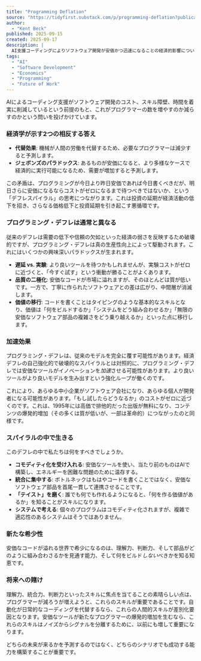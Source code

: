 ```yaml
---
title: "Programming Deflation"
source: "https://tidyfirst.substack.com/p/programming-deflation?publication_id=256838&utm_campaign=email-post-title&r=1me00b&utm_medium=email"
author:
  - "Kent Beck"
published: 2025-09-15
created: 2025-09-17
description: |
  AI支援コーディングによりソフトウェア開発が安価かつ迅速になることの経済的影響について論じています。この記事では、プログラマーが減少するという代替効果と、需要増加によりプログラマーが増加するというジェボンズのパラドックスとの間の矛盾を探求しています。結論として、結果に関わらず、理解力、統合力、判断力といったスキルがより価値を持つようになると述べています。
tags:
  - "AI"
  - "Software Development"
  - "Economics"
  - "Programming"
  - "Future of Work"
---
```


AIによるコーディング支援がソフトウェア開発のコスト、スキル障壁、時間を着実に削減しているという前提のもと、これがプログラマーの数を増やすのか減らすのかという問いを投げかけています。

### 経済学が示す2つの相反する答え

* **代替効果**: 機械が人間の労働を代替するため、必要なプログラマーは減少すると予測します。
* **ジェボンズのパラドックス**: あるものが安価になると、より多様なケースで経済的に実行可能になるため、需要が増加すると予測します。

この矛盾は、プログラミングが今日より昨日安価であれば今日書くべきだが、明日さらに安価になるならコストがゼロになるまで待つべきではないか、という「デフレスパイラル」の思考につながります。これは投資の延期が経済活動の低下を招き、さらなる価格低下と投資延期を引き起こす悪循環です。

### プログラミング・デフレは通常と異なる

従来のデフレは需要の低下や信頼の欠如といった経済の弱さを反映するため破壊的ですが、プログラミング・デフレは真の生産性向上によって駆動されます。これにはいくつかの興味深いパラドックスが生まれます。

* **遅延 vs. 実験**: より良いツールを待つかもしれませんが、実験コストがゼロに近づくと、「今すぐ試す」という衝動が勝ることがよくあります。
* **品質の二極化**: 安価なコードが市場に溢れますが、そのほとんどは質が低いです。一方で、丁寧に作られたソフトウェアとの差は広がり、中間層が消滅します。
* **価値の移行**: コードを書くことはタイピングのような基本的なスキルとなり、価値は「何をビルドするか」「システムをどう組み合わせるか」「無限の安価なソフトウェア部品の複雑さをどう乗り越えるか」といった点に移行します。

### 加速効果

プログラミング・デフレは、従来のモデルを完全に覆す可能性があります。経済デフレの自己強化的で破壊的なスパイラルとは対照的に、プログラミング・デフレでは安価なツールがイノベーションを*加速*させる可能性があります。より良いツールがより良いモデルを生み出すという強化ループが働くのです。

これにより、あらゆる中小企業がソフトウェア会社になり、あらゆる個人が開発者になる可能性があります。「もし試したらどうなるか」のコストがゼロに近づくのです。これは、1995年には高価で排他的だった出版が無料になり、コンテンツの爆発的増加（その多くは質が低いが、一部は革命的）につながったのと同様です。

### スパイラルの中で生きる

このデフレの中で私たちは何をすべきでしょうか。

* **コモディティ化を受け入れる**: 安価なツールを使い、当たり前のものはAIで構築し、エネルギーを困難な問題のために温存する。
* **統合に集中する**: ボトルネックはもはやコードを書くことではなく、安価なソフトウェア部品を首尾一貫して連携させることです。
* **「テイスト」を磨く**: 誰でも何でも作れるようになると、「何を作る価値があるか」を知ることがスキルになります。
* **システムで考える**: 個々のプログラムはコモディティ化されますが、複雑で適応性のあるシステムはそうではありません。

### 新たな希少性

安価なコードが溢れる世界で希少になるのは、理解力、判断力、そして部品がどのように組み合わさるかを見通す能力、そして何をビルド*しない*べきかを知る知恵です。

### 将来への賭け

理解力、統合力、判断力といったスキルに焦点を当てることの素晴らしい点は、プログラマーが減ろうが増えようと、これらのスキルが重要であることです。自動化が日常的なコーディングを代替するなら、これらの人間的スキルが差別化要因となります。安価なツールが新たなプログラマーの爆発的増加を生むなら、これらのスキルはノイズからシグナルを分離するために、以前にも増して重要になります。

どちらの未来が来るかを予測するのではなく、どちらのシナリオでも成功する能力を構築することが重要です。
